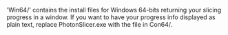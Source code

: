 'Win64/' contains the install files for Windows 64-bits returning your slicing progress in a window. If you want to have your progress info displayed as plain text, replace PhotonSlicer.exe with the file in Con64/.
